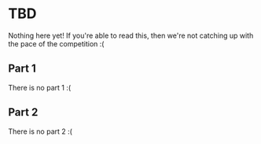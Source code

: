 # TBD

Nothing here yet! If you're able to read this, then we're not catching up with
the pace of the competition :(

## Part 1

There is no part 1 :(

## Part 2

There is no part 2 :(
